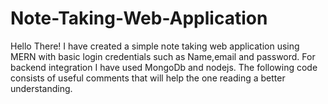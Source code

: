 # Note-Taking-Web-Application
Hello There!
I have created a simple note taking web application using MERN with basic login credentials such as Name,email and password. For backend integration I have used MongoDb and nodejs. The following code consists of useful comments that will help the one reading a better understanding.
